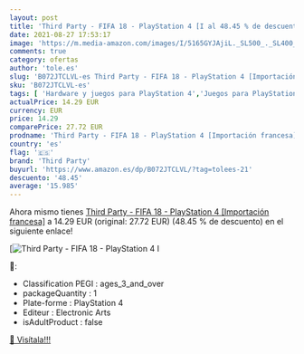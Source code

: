 ```yaml
---
layout: post
title: 'Third Party - FIFA 18 - PlayStation 4 [I al 48.45 % de descuento'
date: 2021-08-27 17:53:17
image: 'https://m.media-amazon.com/images/I/5165GYJAjiL._SL500_._SL400_.jpg'
comments: true
category: ofertas
author: 'tole.es'
slug: 'B072JTCLVL-es Third Party - FIFA 18 - PlayStation 4 [Importación francesa]'
sku: 'B072JTCLVL-es'
tags: [ 'Hardware y juegos para PlayStation 4','Juegos para PlayStation 4','Videojuegos','playstation','third party', ]
actualPrice: 14.29 EUR
currency: EUR
price: 14.29
comparePrice: 27.72 EUR
prodname: 'Third Party - FIFA 18 - PlayStation 4 [Importación francesa]'
country: 'es'
flag: '🇪🇸'
brand: 'Third Party'
buyurl: 'https://www.amazon.es/dp/B072JTCLVL/?tag=tolees-21'
descuento: '48.45'
average: '15.985'
---
```


Ahora mismo tienes [Third Party - FIFA 18 - PlayStation 4 [Importación francesa]](https://www.amazon.es/dp/B072JTCLVL/?tag=tolees-21) a 14.29 EUR (original: 27.72 EUR) (48.45 %  de descuento) en el siguiente enlace!

[![Third Party - FIFA 18 - PlayStation 4 [I](https://m.media-amazon.com/images/I/5165GYJAjiL._SL500_._SL400_.jpg)](https://www.amazon.es/dp/B072JTCLVL/?tag=tolees-21)

🔎:

- Classification PEGI : ages_3_and_over
- packageQuantity : 1
- Plate-forme : PlayStation 4
- Editeur : Electronic Arts
- isAdultProduct : false

[🛒 Visítala!!!](https://www.amazon.es/dp/B072JTCLVL/?tag=tolees-21)
